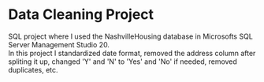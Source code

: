 # Data Cleaning Project
SQL project where I used the NashvilleHousing database in Microsofts SQL Server Management Studio 20. <br>
In this project I standardized date format, removed the address column after spliting it up, changed 'Y' and 'N' to 'Yes' and 'No' if needed, removed duplicates, etc.
